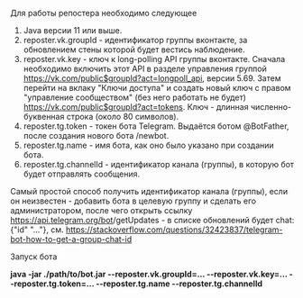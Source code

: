 Для работы репостера необходимо следующее
1. Java версии 11 или выше. 
2. reposter.vk.groupId - идентификатор группы вконтакте, за обновлением стены которой будет вестись наблюдение. 
3. reposter.vk.key - ключ к long-polling API группы вконтакте. Сначала необходимо включить этот API в разделе управления группой https://vk.com/public$groupId?act=longpoll_api, версии 5.69. Затем перейти на вклаку "Ключи доступа" и создать новый ключ с правом "управление сообществом" (без него работать не будет) https://vk.com/public$groupId?act=tokens. Ключ - длинная численно-буквенная строка (около 80 символов). 
4. reposter.tg.token - токен бота Telegram. Выдаётся ботом @BotFather, после создания нового бота /newbot.
5. reposter.tg.name - имя бота, как оно было указано при создании бота. 
6. reposter.tg.channelId - идентификатор канала (группы), в которую бот будет отправлять сообщения.
 
Самый простой способ получить идентификатор канала (группы), если он неизвестен -  добавить бота в целевую группу и сделать его администратором, после чего открыть ссылку https://api.telegram.org/bot<token>/getUpdates - в списке обновлений будет chat: {"id" "..."}, см. https://stackoverflow.com/questions/32423837/telegram-bot-how-to-get-a-group-chat-id

Запуск бота
 
**java -jar ./path/to/bot.jar --reposter.vk.groupId=... --reposter.vk.key=... --reposter.tg.token=... --reposter.tg.name --reposter.tg.channelId** 